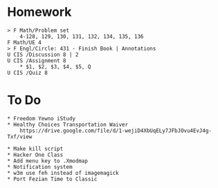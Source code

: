 # Homework

    > F Math/Problem set
        4-128, 129, 130, 131, 132, 134, 135, 136
    F Math/UE 4
    > F Engl/Circle: 431 - Finish Book | Annotations
    U CIS /Discussion 8 | 2
    U CIS /Assignment 8
        * $1, $2, $3, $4, $5, Q
    U CIS /Quiz 8

# To Do

    * Freedom Yewno iStudy
    * Healthy Choices Transportation Waiver
        https://drive.google.com/file/d/1-wejiD4XbUqELy7JFbJOvu4EvJ4g-Txf/view

    * Make kill script
    * Hacker One Class
    * Add menu key to .Xmodmap
    * Notification system
    * w3m use feh instead of imagemagick
    * Port Fezian Time to Classic
